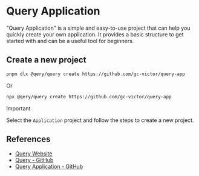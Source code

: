 # Query Application

"Query Application" is a simple and easy-to-use project that can help you quickly create your own application. It provides a basic structure to get started with and can be a useful tool for beginners.

## Create a new project

```sh
pnpm dlx @qery/query create https://github.com/gc-victor/query-app
```

Or

```sh
npx @qery/query create https://github.com/gc-victor/query-app
```

> [!IMPORTANT]
> Select the `Application` project and follow the steps to create a new project.

## References

- [Query Website](https://qery.io)
- [Query - GitHub](https://github.com/gc-victor/query)
- [Query Application - GitHub](https://github.com/gc-victor/query/tree/mainexamples/application)
